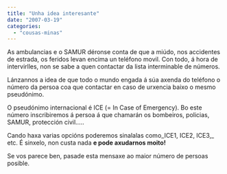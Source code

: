 ```yaml
---
title: "Unha idea interesante"
date: "2007-03-19"
categories: 
  - "cousas-minas"
---
```


As ambulancias e o SAMUR déronse conta de que a miúdo, nos accidentes de estrada, os feridos levan encima un teléfono movil. Con todo, á hora de intervirlles, non se sabe a quen contactar da lista interminable de números.

Lánzannos a idea de que todo o mundo engada á súa axenda do teléfono o número da persoa coa que contactar en caso de urxencia baixo o mesmo pseudónimo.

O pseudónimo internacional é ICE (= In Case of Emergency). Bo este número inscribiremos á persoa á que chamarán os bombeiros, policias, SAMUR, protección civil…..

Cando haxa varias opcións poderemos sinalalas como_ICE1, ICE2, ICE3,_ etc. É sinxelo, non custa nada **e pode axudarnos moito!**

Se vos parece ben, pasade esta mensaxe ao maior número de persoas posible.
